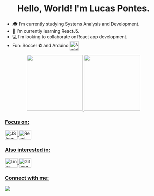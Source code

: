 <h1 align="center">Hello, World! I'm Lucas Pontes.</h1>
<h3 align="center"></h3>

<div>
  <ul>
    <li>🎓 I’m currently studying Systems Analysis and Development.</li>
    <li>🌱 I’m currently learning ReactJS.</li>
    <li>💻 I’m looking to collaborate on React app development.</li>
    <li>Fun: Soccer ⚽ and Arduino <img align="center" alt="Arduino Icon" height="30" width="30" src="https://cdn.jsdelivr.net/gh/devicons/devicon/icons/arduino/arduino-plain-wordmark.svg" /></li>
  </ul>
</div>

<div align="center" style="display: inline_block">
  <a href="https://github.com/lpontes8">
  <img height="180em" src="https://github-readme-stats.vercel.app/api?username=lpontes8&show_icons=true&theme=react&include_all_commits=true&count_private=true"/>
  <img height="180em" src="https://github-readme-stats.vercel.app/api/top-langs/?username=lpontes8&layout=compact&langs_count=7&theme=react"/>
</div>

<div style="display: inline_block">
  <div width="50%">
    <h3 align="left">Focus on:</h3>
    <img align="center" alt="JS Icon" height="30" width="40" src="https://cdn.jsdelivr.net/gh/devicons/devicon/icons/javascript/javascript-original.svg" />
    <img align="center" alt="React-JS Icon" height="30" width="40" src="https://cdn.jsdelivr.net/gh/devicons/devicon/icons/react/react-original-wordmark.svg" />
  </div>
  <div width="50%">
    <h3 align="left">Also interested in:</h3>
    <img align="center" alt="Linux Icon" height="30" width="40" src="https://cdn.jsdelivr.net/gh/devicons/devicon/icons/linux/linux-original.svg" />
    <img align="center" alt="Git Icon" height="30" width="40" src="https://cdn.jsdelivr.net/gh/devicons/devicon/icons/git/git-original.svg" />
  </div>
</div>

<div>
  <h3 align="left">Connect with me:</h3>
    <a href = "mailto:lucasdealmeidapontes@gmail.com"><img src="https://img.shields.io/badge/Gmail-D14836?style=for-the-badge&logo=gmail&logoColor=white" target="_blank"></a>
